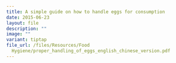 ```yaml
---
title: A simple guide on how to handle eggs for consumption
date: 2015-06-23
layout: file
description: ""
image: ""
variant: tiptap
file_url: /files/Resources/Food
  Hygiene/proper_handling_of_eggs_english_chinese_version.pdf
---
```


